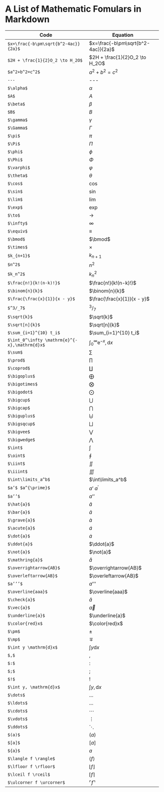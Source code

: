 # A List of Mathematic Fomulars in Markdown

| Code | Equation |
|  --------  |  -------  |
| ```$x=\frac{-b\pm\sqrt{b^2-4ac}}{2a}$``` | $x=\frac{-b\pm\sqrt{b^2-4ac}}{2a}$ |
| ```$2H + \frac{1}{2}O_2 \to H_2O$``` | $2H + \frac{1}{2}O_2 \to H_2O$ |
| ```$a^2+b^2=c^2$``` | $a^2+b^2=c^2$ |
| ```---``` | --- |
| ```$\alpha$``` | $\alpha$ |
| ```$A$``` | $A$ |
| ```$\beta$``` | $\beta$ |
| ```$B$``` | $B$ |
| ```$\gamma$``` | $\gamma$ |
| ```$\Gamma$``` | $\Gamma$ |
| ```$\pi$``` | $\pi$ |
| ```$\Pi$``` | $\Pi$ |
| ```$\phi$``` | $\phi$ |
| ```$\Phi$``` | $\Phi$ |
| ```$\varphi$``` | $\varphi$ |
| ```$\theta$``` | $\theta$ |
| ```$\cos$``` | $\cos$ |
| ```$\sin$``` | $\sin$ |
| ```$\lim$``` | $\lim$ |
| ```$\exp$``` | $\exp$ |
| ```$\to$``` | $\to$ |
| ```$\infty$``` | $\infty$ |
| ```$\equiv$``` | $\equiv$ |
| ```$\bmod$``` | $\bmod$ |
| ```$\times$``` | $\times$ |
| ```$k_{n+1}$``` | $k_{n+1}$ |
| ```$n^2$``` | $n^2$ |
| ```$k_n^2$``` | $k_n^2$ |
| ```$\frac{n!}{k!(n-k)!}$``` | $\frac{n!}{k!(n-k)!}$ |
| ```$\binom{n}{k}$``` | $\binom{n}{k}$ |
| ```$\frac{\frac{x}{1}}{x - y}$``` | $\frac{\frac{x}{1}}{x - y}$ |
| ```$^3/_7$``` | $^3/_7$ |
| ```$\sqrt{k}$``` | $\sqrt{k}$ |
| ```$\sqrt[n]{k}$``` | $\sqrt[n]{k}$ |
| ```$\sum_{i=1}^{10} t_i$``` | $\sum_{i=1}^{10} t_i$ |
| ```$\int_0^\infty \mathrm{e}^{-x},\mathrm{d}x$``` | $\int_0^\infty \mathrm{e}^{-x},\mathrm{d}x$ |
| ```$\sum$``` | $\sum$ |
| ```$\prod$``` | $\prod$ |
| ```$\coprod$``` | $\coprod$ |
| ```$\bigoplus$``` | $\bigoplus$ |
| ```$\bigotimes$``` | $\bigotimes$ |
| ```$\bigodot$``` | $\bigodot$ |
| ```$\bigcup$``` | $\bigcup$ |
| ```$\bigcap$``` | $\bigcap$ |
| ```$\biguplus$``` | $\biguplus$ |
| ```$\bigsqcup$``` | $\bigsqcup$ |
| ```$\bigvee$``` | $\bigvee$ |
| ```$\bigwedge$``` | $\bigwedge$ |
| ```$\int$``` | $\int$ |
| ```$\oint$``` | $\oint$ |
| ```$\iint$``` | $\iint$ |
| ```$\iiint$``` | $\iiint$ |
| ```$\int\limits_a^b$``` | $\int\limits_a^b$ |
| ```$a’$ $a^{\prime}$``` | $a’$ $a^{\prime}$ |
| ```$a’’$``` | $a’’$ |
| ```$\hat{a}$``` | $\hat{a}$ |
| ```$\bar{a}$``` | $\bar{a}$ |
| ```$\grave{a}$``` | $\grave{a}$ |
| ```$\acute{a}$``` | $\acute{a}$ |
| ```$\dot{a}$``` | $\dot{a}$ |
| ```$\ddot{a}$``` | $\ddot{a}$ |
| ```$\not{a}$``` | $\not{a}$ |
| ```$\mathring{a}$``` | $\mathring{a}$ |
| ```$\overrightarrow{AB}$``` | $\overrightarrow{AB}$ |
| ```$\overleftarrow{AB}$``` | $\overleftarrow{AB}$ |
| ```$a’’’$``` | $a’’’$ |
| ```$\overline{aaa}$``` | $\overline{aaa}$ |
| ```$\check{a}$``` | $\check{a}$ |
| ```$\vec{a}$``` | $\vec{a}$ |
| ```$\underline{a}$``` | $\underline{a}$ |
| ```$\color{red}x$``` | $\color{red}x$ |
| ```$\pm$``` | $\pm$ |
| ```$\mp$``` | $\mp$ |
| ```$\int y \mathrm{d}x$``` | $\int y \mathrm{d}x$ |
| ```$,$``` | $,$ |
| ```$:$``` | $:$ |
| ```$;$``` | $;$ |
| ```$!$``` | $!$ |
| ```$\int y, \mathrm{d}x$``` | $\int y, \mathrm{d}x$ |
| ```$\dots$``` | $\dots$ |
| ```$\ldots$``` | $\ldots$ |
| ```$\cdots$``` | $\cdots$ |
| ```$\vdots$``` | $\vdots$ |
| ```$\ddots$``` | $\ddots$ |
| ```$(a)$``` | $(a)$ |
| ```$[a]$``` | $[a]$ |
| ```${a}$``` | ${a}$ |
| ```$\langle f \rangle$``` | $\langle f \rangle$ |
| ```$\lfloor f \rfloor$``` | $\lfloor f \rfloor$ |
| ```$\lceil f \rceil$``` | $\lceil f \rceil$ |
| ```$\ulcorner f \urcorner$``` | $\ulcorner f \urcorner$ |

